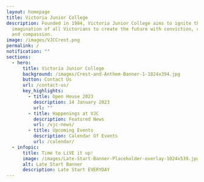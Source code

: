 ```yaml
---
layout: homepage
title: Victoria Junior College
description: Founded in 1984, Victoria Junior College aims to ignite the
  imagination of all Victorians to create the future with conviction, courage
  and compassion.
image: /images/VJCCrest.png
permalink: /
notification: ""
sections:
  - hero:
      title: Victoria Junior College
      background: /images/Crest-and-Anthem-Banner-1-1024x394.jpg
      button: Contact Us
      url: /contact-us/
      key_highlights:
        - title: Open House 2023
          description: 14 January 2023
          url: ""
        - title: Happenings at VJC
          description: Featured News
          url: /vjc-news/
        - title: Upcoming Events
          description: Calendar Of Events
          url: /calendar/
  - infopic:
      title: Time to LiVE it up!
      image: /images/Late-Start-Banner-Placeholder-overlay-1024x539.jpg
      alt: Late Start Banner
      description: Late Start EVERYDAY
---
```


